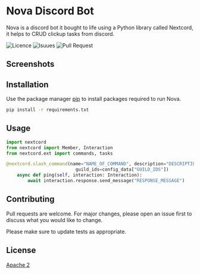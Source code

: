 # Nova Discord Bot

Nova is a discord bot it bought to life using a Python library called Nextcord, it helps to CRUD clickup tasks from discord.

![Licence](https://img.shields.io/github/license/abdulrhman-adel/Discord-bot)
![Isuues](https://img.shields.io/github/issues/abdulrhman-adel/Discord-bot)
![Pull Request](https://img.shields.io/github/issues-pr/abdulrhman-adel/Discord-bot)
## Screenshots

## Installation

Use the package manager [pip](https://pip.pypa.io/en/stable/) to install packages required to run Nova.

```bash
pip install -r requirements.txt
```

## Usage

```python
import nextcord
from nextcord import Member, Interaction
from nextcord.ext import commands, tasks

@nextcord.slash_command(name="NAME_OF_COMMAND", description="DESCRIPTION_OF_COMMAND",
                          guild_ids=config_data["GUILD_IDS"])
    async def ping(self, interaction: Interaction):
        await interaction.response.send_message("RESPONSE_MESSAGE")
```

## Contributing

Pull requests are welcome. For major changes, please open an issue first
to discuss what you would like to change.

Please make sure to update tests as appropriate.

## License

[Apache 2](https://choosealicense.com/licenses/apache-2.0/)
